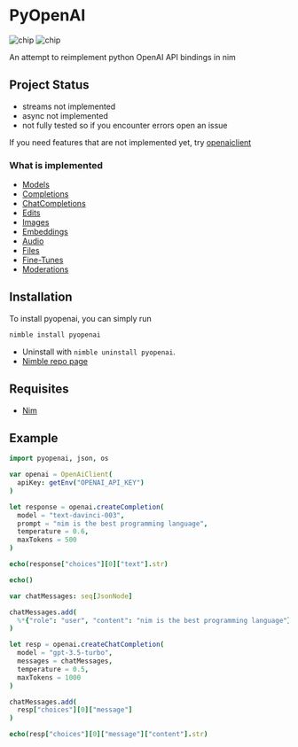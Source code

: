 # PyOpenAI

![chip](https://img.shields.io/github/languages/top/jaredmontoya/pyopenai?style=flat)
![chip](https://img.shields.io/github/languages/code-size/jaredmontoya/pyopenai?style=flat)

An attempt to reimplement python OpenAI API bindings in nim

## Project Status

- streams not implemented
- async not implemented
- not fully tested so if you encounter errors open an issue

If you need features that are not implemented yet, try [openaiclient](https://nimble.directory/pkg/openaiclient)

### What is implemented

- [Models](https://platform.openai.com/docs/api-reference/models)
- [Completions](https://platform.openai.com/docs/api-reference/completions)
- [ChatCompletions](https://platform.openai.com/docs/api-reference/chat)
- [Edits](https://platform.openai.com/docs/api-reference/edits)
- [Images](https://platform.openai.com/docs/api-reference/images)
- [Embeddings](https://platform.openai.com/docs/api-reference/embeddings)
- [Audio](https://platform.openai.com/docs/api-reference/audio/create)
- [Files](https://platform.openai.com/docs/api-reference/files)
- [Fine-Tunes](https://platform.openai.com/docs/api-reference/fine-tunes)
- [Moderations](https://platform.openai.com/docs/api-reference/moderations)

## Installation

To install pyopenai, you can simply run

```bash
nimble install pyopenai
```

- Uninstall with `nimble uninstall pyopenai`.
- [Nimble repo page](https://nimble.directory/pkg/pyopenai)

## Requisites

- [Nim](https://nim-lang.org)

## Example

```nim
import pyopenai, json, os

var openai = OpenAiClient(
  apiKey: getEnv("OPENAI_API_KEY")
)

let response = openai.createCompletion(
  model = "text-davinci-003",
  prompt = "nim is the best programming language",
  temperature = 0.6,
  maxTokens = 500
)

echo(response["choices"][0]["text"].str)

echo()

var chatMessages: seq[JsonNode]

chatMessages.add(
  %*{"role": "user", "content": "nim is the best programming language"}
)

let resp = openai.createChatCompletion(
  model = "gpt-3.5-turbo",
  messages = chatMessages,
  temperature = 0.5,
  maxTokens = 1000
)

chatMessages.add(
  resp["choices"][0]["message"]
)

echo(resp["choices"][0]["message"]["content"].str)
```
